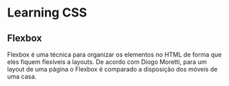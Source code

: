 # Learning CSS

## Flexbox

Flexbox é uma técnica para organizar os elementos no HTML de forma que eles fiquem flexíveis a layouts.
De acordo com Diogo Moretti, para um layout de uma página o Flexbox é comparado a disposição dos móveis de uma casa.

